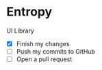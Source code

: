 # Entropy
UI Library 
- [x] Finish my changes
- [ ] Push my commits to GitHub
- [ ] Open a pull request
